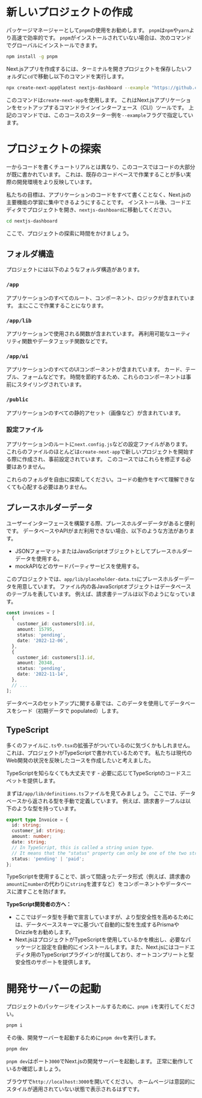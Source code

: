# 新しいプロジェクトの作成
パッケージマネージャーとして`pnpm`の使用をお勧めします。
`pnpm`は`npm`や`yarn`より高速で効率的です。
`pnpm`がインストールされていない場合は、次のコマンドでグローバルにインストールできます。

```bash
npm install -g pnpm
```

Next.jsアプリを作成するには、ターミナルを開きプロジェクトを保存したいフォルダに`cd`で移動し以下のコマンドを実行します。

```bash
npx create-next-app@latest nextjs-dashboard --example "https://github.com/vercel/next-learn/tree/main/dashboard/starter-example" --use-pnpm
```

このコマンドは`create-next-app`を使用します。
これはNext.jsアプリケーションをセットアップするコマンドラインインターフェース（CLI）ツールです。
上記のコマンドでは、このコースのスターター例を`--example`フラグで指定しています。

# プロジェクトの探索
一からコードを書くチュートリアルとは異なり、このコースではコードの大部分が既に書かれています。
これは、既存のコードベースで作業することが多い実際の開発環境をより反映しています。

私たちの目標は、アプリケーションのコードをすべて書くことなく、Next.jsの主要機能の学習に集中できるようにすることです。
インストール後、コードエディタでプロジェクトを開き、`nextjs-dashboard`に移動してください。

```bash
cd nextjs-dashboard
```

ここで、プロジェクトの探索に時間をかけましょう。
## フォルダ構造
プロジェクトには以下のようなフォルダ構造があります。

### `/app`
アプリケーションのすべてのルート、コンポーネント、ロジックが含まれています。
主にここで作業することになります。
### `/app/lib`
アプリケーションで使用される関数が含まれています。
再利用可能なユーティリティ関数やデータフェッチ関数などです。
### `/app/ui`
アプリケーションのすべてのUIコンポーネントが含まれています。
カード、テーブル、フォームなどです。
時間を節約するため、これらのコンポーネントは事前にスタイリングされています。
### `/public`
アプリケーションのすべての静的アセット（画像など）が含まれています。
### 設定ファイル
アプリケーションのルートに`next.config.js`などの設定ファイルがあります。
これらのファイルのほとんどは`create-next-app`で新しいプロジェクトを開始する際に作成され、事前設定されています。
このコースではこれらを修正する必要はありません。

これらのフォルダを自由に探索してください。コードの動作をすべて理解できなくても心配する必要はありません。

## プレースホルダーデータ
ユーザーインターフェースを構築する際、プレースホルダーデータがあると便利です。
データベースやAPIがまだ利用できない場合、以下のような方法があります。

- JSONフォーマットまたはJavaScriptオブジェクトとしてプレースホルダーデータを使用する。
- mockAPIなどのサードパーティサービスを使用する。

このプロジェクトでは、`app/lib/placeholder-data.ts`にプレースホルダーデータを用意しています。
ファイル内の各JavaScriptオブジェクトはデータベースのテーブルを表しています。
例えば、請求書テーブルは以下のようになっています。

```ts:/app/lib/placeholder-data.ts
const invoices = [
  {
    customer_id: customers[0].id,
    amount: 15795,
    status: 'pending',
    date: '2022-12-06',
  },
  {
    customer_id: customers[1].id,
    amount: 20348,
    status: 'pending',
    date: '2022-11-14',
  },
  // ...
];
```

データベースのセットアップに関する章では、このデータを使用してデータベースをシード（初期データで populated）します。

## TypeScript
多くのファイルに`.ts`や`.tsx`の拡張子がついているのに気づくかもしれません。
これは、プロジェクトがTypeScriptで書かれているためです。
私たちは現代のWeb開発の状況を反映したコースを作成したいと考えました。

TypeScriptを知らなくても大丈夫です - 必要に応じてTypeScriptのコードスニペットを提供します。

まずは`/app/lib/definitions.ts`ファイルを見てみましょう。
ここでは、データベースから返される型を手動で定義しています。
例えば、請求書テーブルは以下のような型を持っています。

```typescript:/app/lib/definitions.ts
export type Invoice = {
  id: string;
  customer_id: string;
  amount: number;
  date: string;
  // In TypeScript, this is called a string union type.
  // It means that the "status" property can only be one of the two strings: 'pending' or 'paid'.
  status: 'pending' | 'paid';
};
```

TypeScriptを使用することで、誤って間違ったデータ形式（例えば、請求書の`amount`に`number`の代わりに`string`を渡すなど）をコンポーネントやデータベースに渡すことを防げます。

**TypeScript開発者の方へ：**

- ここではデータ型を手動で宣言していますが、より型安全性を高めるためには、データベーススキーマに基づいて自動的に型を生成するPrismaやDrizzleをお勧めします。
- Next.jsはプロジェクトがTypeScriptを使用しているかを検出し、必要なパッケージと設定を自動的にインストールします。また、Next.jsにはコードエディタ用のTypeScriptプラグインが付属しており、オートコンプリートと型安全性のサポートを提供します。

# 開発サーバーの起動
プロジェクトのパッケージをインストールするために、`pnpm i`を実行してください。

```bash
pnpm i
```

その後、開発サーバーを起動するために`pnpm dev`を実行します。

```bash
pnpm dev
```

`pnpm dev`はポート`3000`でNext.jsの開発サーバーを起動します。
正常に動作しているか確認しましょう。

ブラウザで`http://localhost:3000`を開いてください。
ホームページは意図的にスタイルが適用されていない状態で表示されるはずです。

